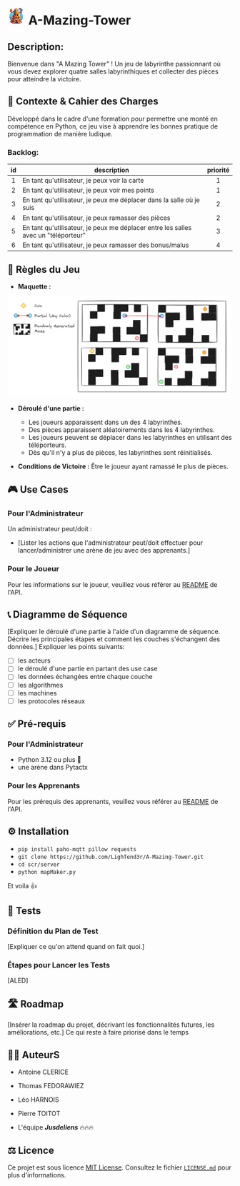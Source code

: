 # <img src="doc/A-Mazing-Tower-Logo.jpg" alt="drawing" width="40"/> A-Mazing-Tower

## Description:
Bienvenue dans "A Mazing Tower" ! Un jeu de labyrinthe passionnant où vous devez explorer quatre salles labyrinthiques et collecter des pièces pour atteindre la victoire.

## 🎯 Contexte & Cahier des Charges

Développé dans le cadre d'une formation pour permettre une monté en compétence en Python, ce jeu vise à apprendre les bonnes pratique de programmation de manière ludique.

### Backlog:
|id|description|priorité|
|:-:|---|:-:|
|1|En tant qu'utilisateur, je peux voir la carte|1|
|2|En tant qu'utilisateur, je peux voir mes points|1|
|3|En tant qu'utilisateur, je peux me déplacer dans la salle où je suis|2|
|4|En tant qu'utilisateur, je peux ramasser des pièces|2|
|5|En tant qu'utilisateur, je peux me déplacer entre les salles avec un "téléporteur"|3|
|6|En tant qu'utilisateur, je peux ramasser des bonus/malus|4|

## 🎲 Règles du Jeu

- **Maquette :**

<img src="doc/Maquette.png" alt="drawing" width="500"/>

- **Déroulé d'une partie :**
    - Les joueurs apparaissent dans un des 4 labyrinthes.
    - Des pièces apparaissent aléatoirements dans les 4 labyrinthes.
    - Les joueurs peuvent se déplacer dans les labyrinthes en utilisant des téléporteurs.
    - Dès qu'il n'y a plus de pièces, les labyrinthes sont réinitialisés.

- **Conditions de Victoire :** Être le joueur ayant ramassé le plus de pièces. 

## 🎮 Use Cases

### Pour l'Administrateur

Un administrateur peut/doit :
- [Lister les actions que l'administrateur peut/doit effectuer pour lancer/administrer une arène de jeu avec des apprenants.]

### Pour le Joueur

Pour les informations sur le joueur, veuillez vous référer au [README](/src/api/README.md) de l'API. 

## 📞 Diagramme de Séquence

[Expliquer le déroulé d'une partie à l'aide d'un diagramme de séquence. Décrire les principales étapes et comment les couches s'échangent des données.]
Expliquer les points suivants:
- [ ] les acteurs
- [ ] le déroulé d'une partie en partant des use case
- [ ] les données échangées entre chaque couche
- [ ] les algorithmes
- [ ] les machines
- [ ] les protocoles réseaux

## ✅ Pré-requis

### Pour l'Administrateur

- Python 3.12 ou plus 🐍
- une arène dans Pytactx


### Pour les Apprenants

Pour les prérequis des apprenants, veuillez vous référer au [README](/src/api/README.md) de l'API.

## ⚙️ Installation

- `pip install paho-mqtt pillow requests`
- `git clone https://github.com/LighTend3r/A-Mazing-Tower.git`
- `cd scr/server`
- `python mapMaker.py`

Et voila 👍

## 🧪 Tests

### Définition du Plan de Test

[Expliquer ce qu'on attend quand on fait quoi.]

### Étapes pour Lancer les Tests

[ALED]

## 🛣️ Roadmap

[Insérer la roadmap du projet, décrivant les fonctionnalités futures, les améliorations, etc.]
Ce qui reste à faire priorisé dans le temps

## 🧑‍💻 AuteurS

- Antoine CLERICE
- Thomas FEDORAWIEZ
- Léo HARNOIS
- Pierre TOITOT

- L'équipe ***Jusdeliens*** 🔥🔥🔥


## ⚖️ Licence

Ce projet est sous licence [MIT License](https://opensource.org/license/mit/). Consultez le fichier [`LICENSE.md`](LICENSE.md) pour plus d'informations.